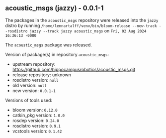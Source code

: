 ## acoustic_msgs (jazzy) - 0.0.1-1

The packages in the `acoustic_msgs` repository were released into the `jazzy` distro by running `/home/lennartalff/venv/bin/bloom-release --new-track --rosdistro jazzy --track jazzy acoustic_msgs` on `Fri, 02 Aug 2024 16:36:13 -0000`

The `acoustic_msgs` package was released.

Version of package(s) in repository `acoustic_msgs`:

- upstream repository: https://github.com/hippocampusrobotics/acoustic_msgs.git
- release repository: unknown
- rosdistro version: `null`
- old version: `null`
- new version: `0.0.1-1`

Versions of tools used:

- bloom version: `0.12.0`
- catkin_pkg version: `1.0.0`
- rosdep version: `0.24.0`
- rosdistro version: `0.9.1`
- vcstools version: `0.1.42`


